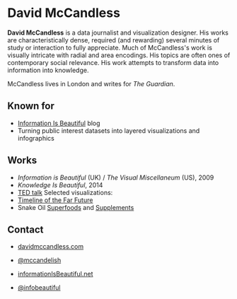 # David McCandless

**David McCandless** is a data journalist and visualization designer. His works
are characteristically dense, required (and rewarding) several minutes of study
or interaction to fully appreciate. Much of McCandless's work is visually
intricate with radial and area encodings. His topics are often ones of
contemporary social relevance. His work attempts to transform data into
information into knowledge.

McCandless lives in London and writes for _The Guardian_.

## Known for
* [Information Is Beautiful](http://www.informationisbeautiful.net/) blog
* Turning public interest datasets into layered visualizations and infographics

## Works
* _Information is Beautiful_ (UK) / _The Visual Miscellaneum_ (US), 2009
* _Knowledge Is Beautiful_, 2014
* [TED talk](http://www.ted.com/talks/david_mccandless_the_beauty_of_data_visualization)
Selected visualizations:
* [Timeline of the Far Future](http://www.bbc.com/future/story/20140105-timeline-of-the-far-future)
* Snake Oil [Superfoods](http://www.informationisbeautiful.net/visualizations/snake-oil-superfoods/) and [Supplements](http://www.informationisbeautiful.net/play/snake-oil-supplements/)

## Contact
* [davidmccandless.com](http://www.davidmccandless.com/)
* [@mccandelish](https://twitter.com/mccandelish)

* [informationIsBeautiful.net](http://www.informationisbeautiful.net/)
* [@infobeautiful](https://twitter.com/infobeautiful)
